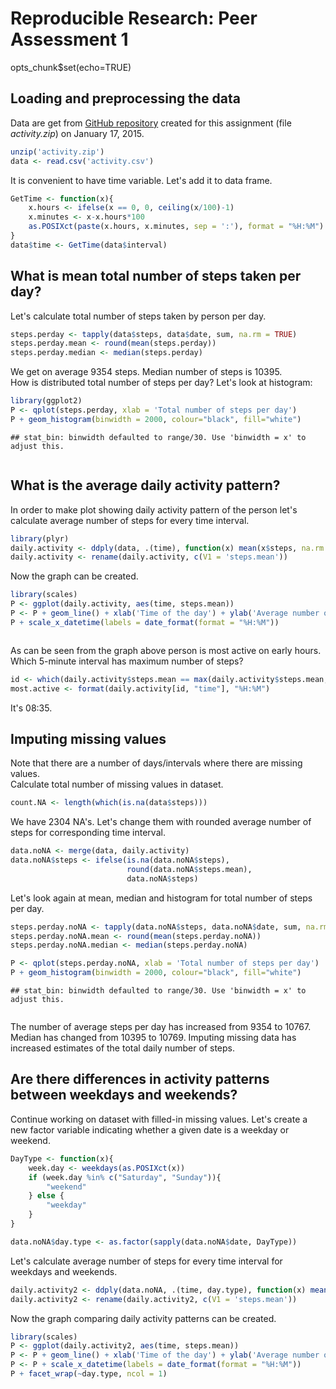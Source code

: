 # Reproducible Research: Peer Assessment 1
opts_chunk$set(echo=TRUE)

## Loading and preprocessing the data
Data are get from [GitHub repository](http://github.com/rdpeng/RepData_PeerAssessment1) created for this assignment (file *activity.zip*) on January 17, 2015.


```r
unzip('activity.zip')
data <- read.csv('activity.csv')
```

It is convenient to have time variable. Let's add it to data frame. 

```r
GetTime <- function(x){
    x.hours <- ifelse(x == 0, 0, ceiling(x/100)-1)
    x.minutes <- x-x.hours*100
    as.POSIXct(paste(x.hours, x.minutes, sep = ':'), format = "%H:%M")
}
data$time <- GetTime(data$interval)
```



## What is mean total number of steps taken per day?
Let's calculate total number of steps taken by person per day.


```r
steps.perday <- tapply(data$steps, data$date, sum, na.rm = TRUE)
steps.perday.mean <- round(mean(steps.perday))
steps.perday.median <- median(steps.perday) 
```

We get on average 9354 steps. Median number of steps is 10395.  
How  is distributed total number of steps per day? Let's look at histogram:


```r
library(ggplot2)
P <- qplot(steps.perday, xlab = 'Total number of steps per day')
P + geom_histogram(binwidth = 2000, colour="black", fill="white")
```

```
## stat_bin: binwidth defaulted to range/30. Use 'binwidth = x' to adjust this.
```

<img src="PA1_template_files/figure-html/unnamed-chunk-4-1.png" title="" alt="" style="display: block; margin: auto auto auto 0;" />



## What is the average daily activity pattern?
In order to make plot showing daily activity pattern of the person let's calculate average number of steps for every time interval.


```r
library(plyr)
daily.activity <- ddply(data, .(time), function(x) mean(x$steps, na.rm = TRUE))
daily.activity <- rename(daily.activity, c(V1 = 'steps.mean')) 
```

Now the graph can be created.


```r
library(scales)
P <- ggplot(daily.activity, aes(time, steps.mean))
P <- P + geom_line() + xlab('Time of the day') + ylab('Average number of steps')
P + scale_x_datetime(labels = date_format(format = "%H:%M"))
```

<img src="PA1_template_files/figure-html/unnamed-chunk-6-1.png" title="" alt="" style="display: block; margin: auto auto auto 0;" />

As can be seen from the graph above person is most active on early hours.  
Which 5-minute interval has maximum number of steps?


```r
id <- which(daily.activity$steps.mean == max(daily.activity$steps.mean, na.rm = T))
most.active <- format(daily.activity[id, "time"], "%H:%M")
```

It's 08:35.



## Imputing missing values
Note that there are a number of days/intervals where there are missing values.  
Calculate total number of missing values in dataset.


```r
count.NA <- length(which(is.na(data$steps)))
```

We have 2304 NA's. Let's change them with rounded average number of steps for corresponding time interval. 


```r
data.noNA <- merge(data, daily.activity)
data.noNA$steps <- ifelse(is.na(data.noNA$steps), 
                          round(data.noNA$steps.mean), 
                          data.noNA$steps)
```

Let's look again at mean, median and histogram for total number of steps per day.


```r
steps.perday.noNA <- tapply(data.noNA$steps, data.noNA$date, sum, na.rm = TRUE)
steps.perday.noNA.mean <- round(mean(steps.perday.noNA))
steps.perday.noNA.median <- median(steps.perday.noNA)

P <- qplot(steps.perday.noNA, xlab = 'Total number of steps per day')
P + geom_histogram(binwidth = 2000, colour="black", fill="white")
```

```
## stat_bin: binwidth defaulted to range/30. Use 'binwidth = x' to adjust this.
```

<img src="PA1_template_files/figure-html/unnamed-chunk-10-1.png" title="" alt="" style="display: block; margin: auto auto auto 0;" />

The number of average steps per day has increased from 9354 to 
10767. Median has changed from 10395 to 
10769. Imputing missing data has increased estimates of the total daily number of steps. 



## Are there differences in activity patterns between weekdays and weekends?
Continue working on dataset with filled-in missing values. Let's create a new factor variable indicating whether a given date is a weekday or weekend.

```r
DayType <- function(x){
    week.day <- weekdays(as.POSIXct(x))
    if (week.day %in% c("Saturday", "Sunday")){
        "weekend"                
    } else {
        "weekday"
    }
}

data.noNA$day.type <- as.factor(sapply(data.noNA$date, DayType))
```

Let's calculate average number of steps for every time interval for weekdays and weekends.



```r
daily.activity2 <- ddply(data.noNA, .(time, day.type), function(x) mean(x$steps, na.rm = TRUE))
daily.activity2 <- rename(daily.activity2, c(V1 = 'steps.mean')) 
```

Now the graph comparing daily activity patterns can be created.


```r
library(scales)
P <- ggplot(daily.activity2, aes(time, steps.mean))
P <- P + geom_line() + xlab('Time of the day') + ylab('Average number of steps')
P <- P + scale_x_datetime(labels = date_format(format = "%H:%M"))
P + facet_wrap(~day.type, ncol = 1)
```

<img src="PA1_template_files/figure-html/unnamed-chunk-13-1.png" title="" alt="" style="display: block; margin: auto auto auto 0;" />
